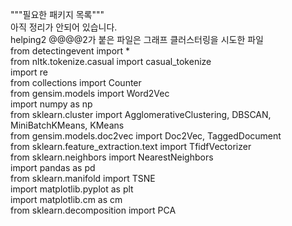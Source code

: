 """필요한 패키지 목록"""<br/>
아직 정리가 안되어 있습니다.<br/>
helping2 @@@@2가 붙은 파일은 그래프 클러스터링을 시도한 파일<br/>
from detectingevent import *<br/>
from nltk.tokenize.casual import casual_tokenize<br/>
import re<br/>
from collections import Counter<br/>
from gensim.models import Word2Vec<br/>
import numpy as np<br/>
from sklearn.cluster import AgglomerativeClustering, DBSCAN, MiniBatchKMeans, KMeans<br/>
from gensim.models.doc2vec import Doc2Vec, TaggedDocument<br/>
from sklearn.feature_extraction.text import TfidfVectorizer<br/>
from sklearn.neighbors import NearestNeighbors<br/>
import pandas as pd<br/>
from sklearn.manifold import TSNE<br/>
import matplotlib.pyplot as plt<br/>
import matplotlib.cm as cm<br/>
from sklearn.decomposition import PCA<br/>
